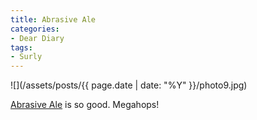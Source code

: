 ```yaml
---
title: Abrasive Ale
categories:
- Dear Diary
tags:
- Surly
---
```


![](/assets/posts/{{ page.date | date: "%Y" }}/photo9.jpg)
  



[Abrasive Ale](http://surlybrewing.com/beer/surly-beer-seasonal-beers.html) is so good. Megahops!
